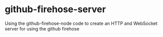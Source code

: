 github-firehose-server
======================

Using the github-firehose-node code to create an HTTP and WebSocket server for using the github firehose